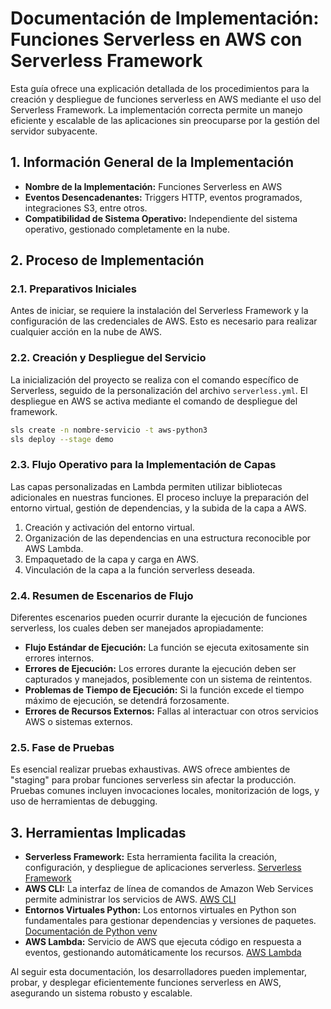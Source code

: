 # Documentación de Implementación: Funciones Serverless en AWS con Serverless Framework

Esta guía ofrece una explicación detallada de los procedimientos para la creación y despliegue de funciones serverless en AWS mediante el uso del Serverless Framework. La implementación correcta permite un manejo eficiente y escalable de las aplicaciones sin preocuparse por la gestión del servidor subyacente.

## 1. Información General de la Implementación

- **Nombre de la Implementación:** Funciones Serverless en AWS
- **Eventos Desencadenantes:** Triggers HTTP, eventos programados, integraciones S3, entre otros.
- **Compatibilidad de Sistema Operativo:** Independiente del sistema operativo, gestionado completamente en la nube.

## 2. Proceso de Implementación

### 2.1. Preparativos Iniciales

Antes de iniciar, se requiere la instalación del Serverless Framework y la configuración de las credenciales de AWS. Esto es necesario para realizar cualquier acción en la nube de AWS.

### 2.2. Creación y Despliegue del Servicio

La inicialización del proyecto se realiza con el comando específico de Serverless, seguido de la personalización del archivo `serverless.yml`. El despliegue en AWS se activa mediante el comando de despliegue del framework.

```bash
sls create -n nombre-servicio -t aws-python3
sls deploy --stage demo
```

### 2.3. Flujo Operativo para la Implementación de Capas

Las capas personalizadas en Lambda permiten utilizar bibliotecas adicionales en nuestras funciones. El proceso incluye la preparación del entorno virtual, gestión de dependencias, y la subida de la capa a AWS.

1. Creación y activación del entorno virtual.
2. Organización de las dependencias en una estructura reconocible por AWS Lambda.
3. Empaquetado de la capa y carga en AWS.
4. Vinculación de la capa a la función serverless deseada.

### 2.4. Resumen de Escenarios de Flujo

Diferentes escenarios pueden ocurrir durante la ejecución de funciones serverless, los cuales deben ser manejados apropiadamente:

- **Flujo Estándar de Ejecución:** La función se ejecuta exitosamente sin errores internos.
- **Errores de Ejecución:** Los errores durante la ejecución deben ser capturados y manejados, posiblemente con un sistema de reintentos.
- **Problemas de Tiempo de Ejecución:** Si la función excede el tiempo máximo de ejecución, se detendrá forzosamente.
- **Errores de Recursos Externos:** Fallas al interactuar con otros servicios AWS o sistemas externos.

### 2.5. Fase de Pruebas

Es esencial realizar pruebas exhaustivas. AWS ofrece ambientes de "staging" para probar funciones serverless sin afectar la producción. Pruebas comunes incluyen invocaciones locales, monitorización de logs, y uso de herramientas de debugging.

## 3. Herramientas Implicadas

- **Serverless Framework:** Esta herramienta facilita la creación, configuración, y despliegue de aplicaciones serverless. [Serverless Framework](https://www.serverless.com/)
- **AWS CLI:** La interfaz de línea de comandos de Amazon Web Services permite administrar los servicios de AWS. [AWS CLI](https://aws.amazon.com/cli/)
- **Entornos Virtuales Python:** Los entornos virtuales en Python son fundamentales para gestionar dependencias y versiones de paquetes. [Documentación de Python venv](https://docs.python.org/3/library/venv.html)
- **AWS Lambda:** Servicio de AWS que ejecuta código en respuesta a eventos, gestionando automáticamente los recursos. [AWS Lambda](https://aws.amazon.com/lambda/)

Al seguir esta documentación, los desarrolladores pueden implementar, probar, y desplegar eficientemente funciones serverless en AWS, asegurando un sistema robusto y escalable.
